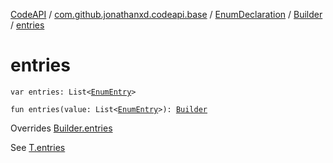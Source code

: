 [CodeAPI](../../../index.md) / [com.github.jonathanxd.codeapi.base](../../index.md) / [EnumDeclaration](../index.md) / [Builder](index.md) / [entries](.)

# entries

`var entries: List<`[`EnumEntry`](../../-enum-entry/index.md)`>`

`fun entries(value: List<`[`EnumEntry`](../../-enum-entry/index.md)`>): `[`Builder`](index.md)

Overrides [Builder.entries](../../-entry-holder/-builder/entries.md)

See [T.entries](#)

